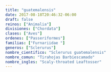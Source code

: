 ```yaml
---
title: "guatemalensis"
date: 2017-08-18T20:46:32-06:00
draft: false
reinos: ["Animalia"]
divisiones: ["Chordata"]
clases: ["Aves"]
ordenes: ["Passeriformes"]
familias: ["Furnariidae "]
generos: ["Sclerurus"]
nombre_cientifico: "Sclerurus guatemalensis"
nombre_comun: "Tirahojas Barbiescamado"
nombre_ingles: "Scaly-throated Leaftosser"
---
```

